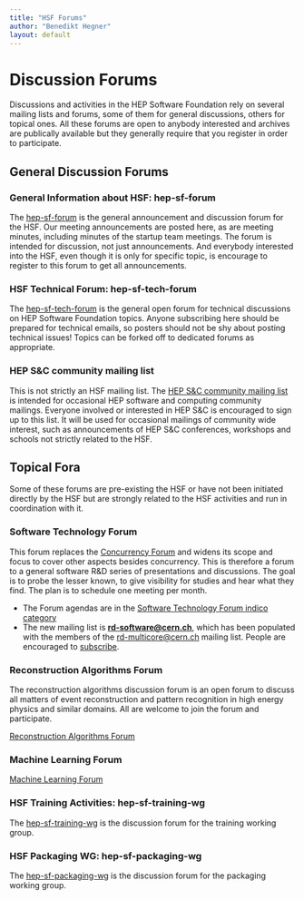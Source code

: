 ```yaml
---
title: "HSF Forums"
author: "Benedikt Hegner"
layout: default
---
```


# Discussion Forums

Discussions and activities in the HEP Software Foundation rely on several mailing lists and forums, some of them for general discussions, others for topical ones. All these forums are open to anybody interested and archives are publically available but they generally require that you register in order to participate.


## General Discussion Forums

### General Information about HSF: hep-sf-forum

The [hep-sf-forum](http://groups.google.com/d/forum/hep-sf-forum) is the general announcement and discussion forum for the HSF. Our meeting announcements are posted here, as are meeting minutes, including minutes of the startup team meetings. The forum is intended for discussion, not just announcements. And everybody interested into the HSF, even though it is only for specific topic, is encourage to register to this forum to get all announcements. 

### HSF Technical Forum: hep-sf-tech-forum

The [hep-sf-tech-forum](https://groups.google.com/forum/#%21forum/hep-sf-tech-forum) is the general open forum for technical discussions on HEP Software Foundation topics. Anyone subscribing here should be prepared for technical emails, so posters should not be shy about posting technical issues! Topics can be forked off to dedicated forums as appropriate.


### HEP S&C community mailing list

This is not strictly an HSF mailing list. The [HEP S&C community mailing list](http://groups.google.com/d/forum/hep-sw-comp) is intended for occasional HEP software and computing community mailings. Everyone involved or interested in HEP S&C is encouraged to sign up to this list. It will be used for occasional mailings of community wide interest, such as announcements of HEP S&C conferences, workshops and schools not strictly related to the HSF.


## Topical Fora

Some of these forums are pre-existing the HSF or have not been initiated directly by the HSF but are strongly related to the HSF activities and run in coordination with it.


### Software Technology Forum

This forum replaces the [Concurrency Forum](https://concurrency.web.cern.ch/node) and widens its scope and focus to cover other aspects besides concurrency. This is therefore a forum to a general software
R&D series of presentations and discussions. The goal is to probe the lesser known, to give visibility for studies and hear what they find. The plan is to schedule one meeting per month.

- The Forum agendas are in the [Software Technology Forum indico category](https://indico.cern.ch/category/7857/) 
- The new mailing list is **rd-software@cern.ch**, which has been populated with the members of the 
  rd-multicore@cern.ch mailing list. People are encouraged to [subscribe](https://e-groups.cern.ch/e-groups/EgroupsSubscription.do?egroupName=rd-software).

### Reconstruction Algorithms Forum

The reconstruction algorithms discussion forum is an open forum to discuss all matters of event reconstruction and pattern recognition in high energy physics and similar domains. All are welcome to join the forum and participate.

[Reconstruction Algorithms Forum ](https://groups.google.com/forum/#!forum/hep-sf-reconstruction)

### Machine Learning Forum

[Machine Learning Forum](forum_ml.html)

### HSF Training Activities: hep-sf-training-wg
The [hep-sf-training-wg](https://groups.google.com/forum/#%21forum/hep-sf-training-wg) is the discussion forum for the training working group.

### HSF Packaging WG: hep-sf-packaging-wg
The [hep-sf-packaging-wg](https://groups.google.com/forum/#%21forum/hep-sf-packaging-wg) is the discussion forum for the packaging working group.

